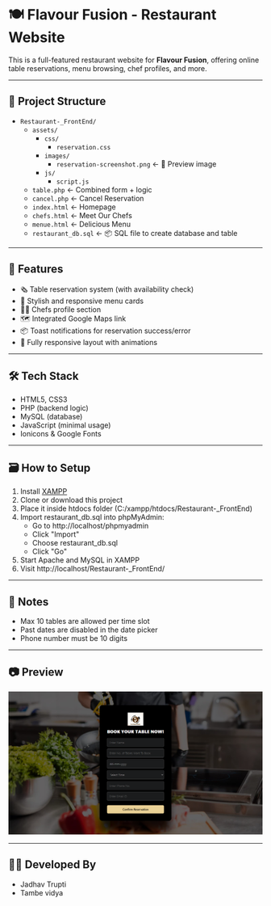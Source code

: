 # 🍽️ Flavour Fusion - Restaurant Website

This is a full-featured restaurant website for **Flavour Fusion**, offering online table reservations, menu browsing, chef profiles, and more.

---

## 📁 Project Structure

- `Restaurant-_FrontEnd/`
  - `assets/`
    - `css/`
      - `reservation.css`
    - `images/`
      - `reservation-screenshot.png` ← 📸 Preview image
    - `js/`
      - `script.js`
  - `table.php` ← Combined form + logic  
  - `cancel.php` ← Cancel Reservation  
  - `index.html` ← Homepage  
  - `chefs.html` ← Meet Our Chefs  
  - `menue.html` ← Delicious Menu  
  - `restaurant_db.sql` ← 📦 SQL file to create database and table


---

## 🚀 Features

- 🗞️ Table reservation system (with availability check)
- 📜 Stylish and responsive menu cards
- 👨‍🍳 Chefs profile section
- 🗺️ Integrated Google Maps link
- 📦 Toast notifications for reservation success/error
- 🎨 Fully responsive layout with animations

---

## 🛠️ Tech Stack

- HTML5, CSS3
- PHP (backend logic)
- MySQL (database)
- JavaScript (minimal usage)
- Ionicons & Google Fonts

---

## 🗃️ How to Setup

1. Install [XAMPP](https://www.apachefriends.org/)
2. Clone or download this project
3. Place it inside htdocs folder (C:/xampp/htdocs/Restaurant-_FrontEnd)
4. Import restaurant_db.sql into phpMyAdmin:
   - Go to http://localhost/phpmyadmin
   - Click "Import"
   - Choose restaurant_db.sql
   - Click "Go"
5. Start Apache and MySQL in XAMPP
6. Visit http://localhost/Restaurant-_FrontEnd/

---

## 📌 Notes

- Max 10 tables are allowed per time slot
- Past dates are disabled in the date picker
- Phone number must be 10 digits

---

## 📷 Preview

![Reservation Screenshot](./assets/images/reservation-screenshot.png)

---

## 👨‍💼 Developed By

- Jadhav Trupti
- Tambe vidya 